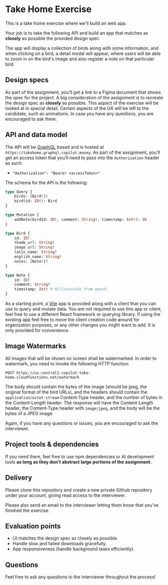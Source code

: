 # Take Home Exercise

This is a take home exercise where we'll build an web app.

Your job is to take the following API and build an app that matches as **closely** as possible the
provided design spec.

The app will display a collection of birds along with some information, and when clicking on a bird,
a detail modal will appear, where users will be able to zoom in on the bird's image and also
register a note on that particular bird.

## Design specs

As part of the assignment, you'll get a link to a Figma document that shows the spec for the
project. A big consideration of the assignment is to recreate the design spec as **closely** as
possible. This aspect of the exercise will be looked at in special detail. Certain aspects of the
UX will be left to the candidate, such as animations. In case you have any questions, you are
encouraged to ask them.

## API and data model

The API will be [GraphQL](https://graphql.org) based and is hosted at
`https://takehome.graphql.copilot.money`. As part of the assignment, you'll get an access
token that you'll need to pass into the `Authorization` header as such:

- `"Authorization": "Bearer <accessToken>"`

The schema for the API is the following:

```graphql
type Query {
	birds: [Bird!]!
	bird(id: ID!): Bird
}

type Mutation {
	addNote(birdId: ID!, comment: String!, timestamp: Int!): ID
}

type Bird {
	id: ID!
	thumb_url: String!
	image_url: String!
	latin_name: String!
	english_name: String!
	notes: [Note!]!
}

type Note {
	id: ID!
	comment: String!
	timestamp: Int! # Milliseconds from epoch.
}
```

As a starting point, a [Vite](https://vite.dev/) app is provided along with a client that you can
use to query and mutate data. You are not required to use this app or client, feel free to
use a different React framework or querying library. If using the existing app feel free to move
the client creation code around for organization purposes, or any other changes you might want to
add. It is only provided for convenience.

## Image Watermarks

All images that will be shown on screen shall be watermarked. In order to watermark, you need to
invoke the following HTTP function:

`POST https://us-central1-copilot-take-home.cloudfunctions.net/watermark`

The body should contain the bytes of the image (should be jpeg, the original format of the bird
URLs), and the headers should contain the `application/octet-stream` Content-Type header, and the
number of bytes in the Content-Length header. The response will have the Content-Length header, the
Content-Type header with `image/jpeg`, and the body will be the bytes of a JPEG image.

Again, if you have any questions or issues, you are encouraged to ask the interviewer.

## Project tools & dependencies

If you need them, feel free to use npm dependencies or AI development tools **as long as they don't abstract large portions of the assignment.**

## Delivery

Please clone this repository and create a new private Github repository under your account, giving
read access to the interviewer.

Please also send an email to the interviewer letting them know that you've finished the exercise.

## Evaluation points

- UI matches the design spec as closely as possible.
- Handle slow and failed downloads gracefully.
- App responsiveness (handle background tasks efficiently).

## Questions

Feel free to ask any questions to the interviewer throughout the process!
